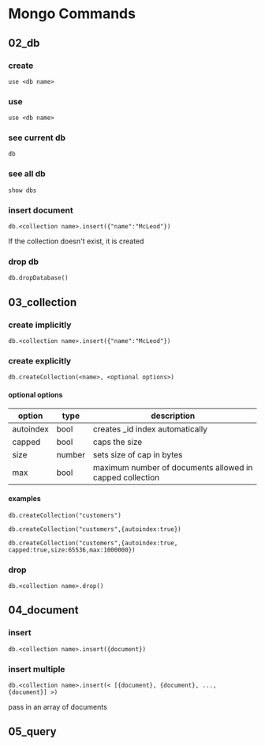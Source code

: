 # Mongo Commands

## 02_db

### create
```
use <db name>
```

### use 
```
use <db name>
```

### see current db
```
db
```

### see all db
```
show dbs
```

### insert document
```
db.<collection name>.insert({"name":"McLeod"})
```
If the collection doesn't exist, it is created

### drop db
```
db.dropDatabase()
```

## 03_collection

### create implicitly
```
db.<collection name>.insert({"name":"McLeod"})
```

### create explicitly
```
db.createCollection(<name>, <optional options>)
```

#### optional options
| option | type | description |
| --- | --- | --- |
| autoindex | bool | creates _id index automatically |
| capped | bool | caps the size |
| size | number | sets size of cap in bytes |
| max | bool | maximum number of documents allowed in capped collection |

#### examples
```
db.createCollection("customers")
```

```
db.createCollection("customers",{autoindex:true})
```

```
db.createCollection("customers",{autoindex:true, capped:true,size:65536,max:1000000})
```

### drop
```
db.<collection name>.drop()

```

## 04_document

### insert
```
db.<collection name>.insert({document})
```

### insert multiple
```
db.<collection name>.insert(< [{document}, {document}, ..., {document}] >)
```
pass in an array of documents

## 05_query

